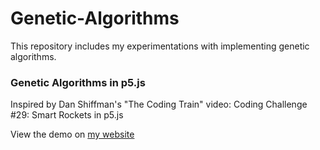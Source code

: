# Genetic-Algorithms

This repository includes my experimentations with implementing genetic algorithms.


### Genetic Algorithms in p5.js

Inspired by Dan Shiffman's "The Coding Train" video: Coding Challenge #29: Smart Rockets in p5.js

View the demo on [my website](http://saltwick.com/demo/p5_Genetic)


